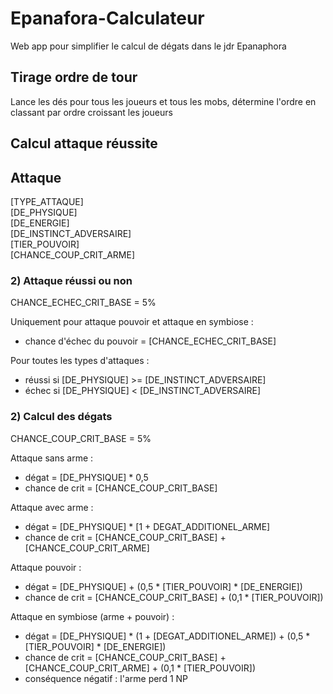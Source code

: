 # Epanafora-Calculateur

Web app pour simplifier le calcul de dégats dans le jdr Epanaphora

## Tirage ordre de tour

Lance les dés pour tous les joueurs et tous les mobs, détermine l'ordre en classant par ordre croissant les joueurs

## Calcul attaque réussite



## Attaque

[TYPE_ATTAQUE]  
[DE_PHYSIQUE]  
[DE_ENERGIE]  
[DE_INSTINCT_ADVERSAIRE]  
[TIER_POUVOIR]  
[CHANCE_COUP_CRIT_ARME]  


### 2) Attaque réussi ou non

CHANCE_ECHEC_CRIT_BASE = 5%

Uniquement pour attaque pouvoir et attaque en symbiose : 
 - chance d'échec du pouvoir = [CHANCE_ECHEC_CRIT_BASE]

Pour toutes les types d'attaques :
 - réussi si [DE_PHYSIQUE] >= [DE_INSTINCT_ADVERSAIRE]
 - échec si [DE_PHYSIQUE] < [DE_INSTINCT_ADVERSAIRE]

### 2) Calcul des dégats

CHANCE_COUP_CRIT_BASE = 5%

Attaque sans arme :
 - dégat = [DE_PHYSIQUE] * 0,5
 - chance de crit = [CHANCE_COUP_CRIT_BASE]

Attaque avec arme :
 - dégat = [DE_PHYSIQUE] * [1 + DEGAT_ADDITIONEL_ARME]
 - chance de crit = [CHANCE_COUP_CRIT_BASE] + [CHANCE_COUP_CRIT_ARME]

Attaque pouvoir :
 - dégat = [DE_PHYSIQUE] + (0,5 * [TIER_POUVOIR] * [DE_ENERGIE])
 - chance de crit = [CHANCE_COUP_CRIT_BASE] + (0,1 * [TIER_POUVOIR])

Attaque en symbiose (arme + pouvoir) :
 - dégat = [DE_PHYSIQUE] * (1 + [DEGAT_ADDITIONEL_ARME]) + (0,5 * [TIER_POUVOIR] * [DE_ENERGIE])
 - chance de crit = [CHANCE_COUP_CRIT_BASE]  + [CHANCE_COUP_CRIT_ARME] + (0,1 * [TIER_POUVOIR])
 - conséquence négatif : l'arme perd 1 NP